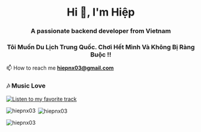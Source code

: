 <h1 align="center">Hi 👋, I'm Hiệp</h1>
<h3 align="center">A passionate backend developer from Vietnam</h3>



<h3 align="center">Tôi Muốn Du Lịch Trung Quốc. Chơi Hết Mình Và Không Bị Ràng Buộc !!</h3>

📫 How to reach me **hiepnx03@gmail.com**
### 🎶 Music Love

[![Listen to my favorite track](https://img.shields.io/badge/Listen%20on%20YouTube-FF0000?style=for-the-badge&logo=youtube)](https://www.youtube.com/watch?v=asoXilsytDU&t=137s)

<p><img align="left" src="https://github-readme-stats.vercel.app/api/top-langs?username=hiepnx03&show_icons=true&locale=en&layout=compact" alt="hiepnx03" /></p>

<p>&nbsp;<img align="center" src="https://github-readme-stats.vercel.app/api?username=hiepnx03&show_icons=true&locale=en" alt="hiepnx03" /></p>

<p><img align="center" src="https://github-readme-streak-stats.herokuapp.com/?user=hiepnx03&theme=default" alt="hiepnx03" /></p>
